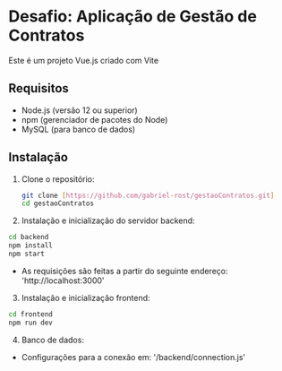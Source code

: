 # Desafio: Aplicação de Gestão de Contratos

Este é um projeto Vue.js criado com Vite

## Requisitos

- Node.js (versão 12 ou superior)
- npm (gerenciador de pacotes do Node)
- MySQL (para banco de dados)

## Instalação

1. Clone o repositório:

   ```bash
   git clone [https://github.com/gabriel-rost/gestaoContratos.git]
   cd gestaoContratos
   ```
   
2. Instalação e inicialização do servidor backend:
```bash
cd backend
npm install
npm start
```
- As requisições são feitas a partir do seguinte endereço: 'http://localhost:3000'

3. Instalação e inicialização frontend:
```bash
cd frontend
npm run dev
````
4. Banco de dados:
- Configurações para a conexão em: '/backend/connection.js'
